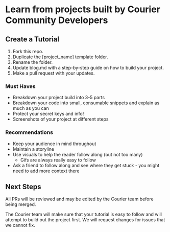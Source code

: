 # Learn from projects built by Courier Community Developers

## Create a Tutorial

1. Fork this repo.
2. Duplicate the [project_name] template folder.
3. Rename the folder.
4. Update blog.md with a step-by-step guide on how to build your project.
5. Make a pull request with your updates.

### Must Haves
* Breakdown your project build into 3-5 parts
* Breakdown your code into small, consumable snippets and explain as much as you can
* Protect your secret keys and info!
* Screenshots of your project at different steps

### Recommendations
* Keep your audience in mind throughout
* Maintain a storyline
* Use visuals to help the reader follow along (but not too many)
  * Gifs are always really easy to follow
* Ask a friend to follow along and see where they get stuck - you might need to add more context there

## Next Steps
All PRs will be reviewed and may be edited by the Courier team before being merged.

The Courier team will make sure that your tutorial is easy to follow and will attempt to build out the project first. We will request changes for issues that we cannot fix.